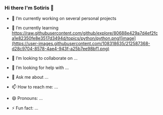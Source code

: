 ### Hi there I'm Sotiris 👋



- 🔭 I’m currently working on several personal projects 
- 🌱 I’m currently learning https://raw.githubusercontent.com/github/explore/80688e429a7d4ef2fca1e82350fe8e3517d3494d/topics/python/python.png![image](https://user-images.githubusercontent.com/108318635/212587368-d28c9704-8578-4ae4-943f-a25b7ee98bf1.png)

- 👯 I’m looking to collaborate on ...
- 🤔 I’m looking for help with ...
- 💬 Ask me about ...
- 📫 How to reach me: ...
- 😄 Pronouns: ...
- ⚡ Fun fact: ...

